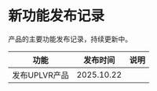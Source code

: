 # 新功能发布记录

 产品的主要功能发布记录，持续更新中。 

| 功能            | 发布时间        | 说明   |
| ---------- | -------- | -------------- |
| 发布UPLVR产品       | 2025.10.22 | |



